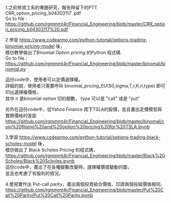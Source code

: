  


1.之前修資工系的專題研究，報告時留下的PTT   
CRR_option_pricing_b04303117 .pdf  
Go to file : https://github.com/rgmmmt4r/Financial_Engineering/blob/master/CRR_option_pricing_b04303117%20.pdf  


2.學習 https://www.codearmo.com/python-tutorial/options-trading-binomial-pricing-model  後，  
模仿教學做出了Binomial Option pricing 的Python 程式碼  
Go to file : https://github.com/rgmmmt4r/Financial_Engineering/blob/master/binomal/binomial.py  


這份code中，使用者可以定價選擇權。  
詳細的說，使用者只需要呼叫  binomial_pricing_EU(S0,sigma,T,r,K,n,type) 即可印出選擇權價格，  
其中 n 是binomial option 切的期數， type 可以是 "call" 或是 "put"   

另外在這份code中，從Yahoo Finance 爬下TSLA的股價，並且畫出定價模型與實際價格的差距
https://github.com/rgmmmt4r/Financial_Engineering/blob/master/binomal/coin%20fliping%20and%20option%20pricing%20for%20TSLA.ipynb  
  
3.學習 https://www.codearmo.com/python-tutorial/options-trading-black-scholes-model 後，  
模仿做出了 Black Scholes Pricing 的程式碼，  
https://github.com/rgmmmt4r/Financial_Engineering/blob/master/Black%20Scholes/Black%20Scholes.ipynb  
這份code中，畫出了在各種變數改變時，選擇權價值變動的圖，  
並且也考慮了有股利的情況。
  
  
4.使用實作出 Put-call parity，畫出兩個投資組合價值，印證兩個投組價值相同。  
https://github.com/rgmmmt4r/Financial_Engineering/blob/master/Put%20Call%20Parity/Put%20Call%20Parity.ipynb  
